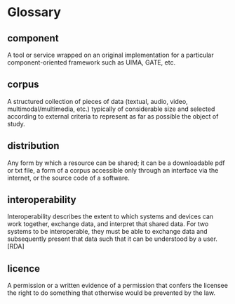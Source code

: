 # Glossary

## component
A tool or service wrapped on an original implementation for a particular component-oriented framework such as UIMA, GATE, etc.


## corpus
A structured collection of pieces of data (textual, audio, video, multimodal/multimedia, etc.) typically of considerable size and selected according to external criteria to represent as far as possible the object of study.

## distribution
Any form by which a resource can be shared; it can be a downloadable pdf or txt file, a form of a corpus accessible only through an interface via the internet, or the source code of a software.

## interoperability
Interoperability describes the extent to which systems and devices can work together, exchange data, and interpret that shared data. For two systems to be interoperable, they must be able to exchange data and subsequently present that data such that it can be understood by a user. [RDA]

## licence
A permission or a written evidence of a permission that confers the licensee the right to do something that otherwise would be prevented by the law.





